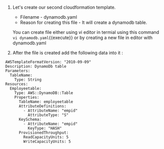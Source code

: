 1. Let's create our second cloudformation template.

	- Filename - dynamodb.yaml
	- Reason for creating this file - It will create a dynamodb table.
	
    You can create file either using vi editor in termial using this command `vi dynamodb.yaml`{{execute}} or by creating a new file in editor with dynamodb.yaml

2. After the file is created add the following data into it :

```
AWSTemplateFormatVersion: "2010-09-09"
Description: DynamoDb table 
Parameters:
  TableName: 
    Type: String 
Resources:
  Employeetable: 
    Type: AWS::DynamoDB::Table
    Properties:
      TableName: employeetable
      AttributeDefinitions: 
        - AttributeName: "empid"
          AttributeType: "S"
      KeySchema:
        - AttributeName: "empid"
          KeyType: "HASH"
      ProvisionedThroughput: 
        ReadCapacityUnits: 5
        WriteCapacityUnits: 5
```
